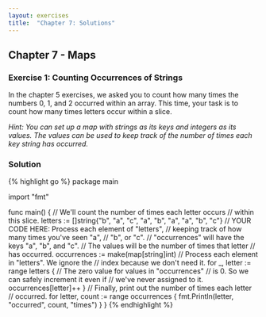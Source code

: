 ```yaml
---
layout: exercises
title:  "Chapter 7: Solutions"
---
```


## Chapter 7 - Maps

### Exercise 1: Counting Occurrences of Strings

In the chapter 5 exercises, we asked you to count how many times the numbers 0, 1, and 2 occurred within an array. This time, your task is to count how many times letters occur within a slice.

*Hint: You can set up a map with strings as its keys and integers as its values. The values can be used to keep track of the number of times each key string has occurred.*

### Solution

{% highlight go %}
package main

import "fmt"

func main() {
	// We'll count the number of times each letter occurs
	// within this slice.
	letters := []string{"b", "a", "c", "a", "b", "a",
		"a", "b", "c"}
	// YOUR CODE HERE: Process each element of "letters",
	// keeping track of how many times you've seen "a",
	// "b", or "c".
	// "occurrences" will have the keys "a", "b", and "c".
	// The values will be the number of times that letter
	// has occurred.
	occurrences := make(map[string]int)
	// Process each element in "letters". We ignore the
	// index because we don't need it.
	for _, letter := range letters {
		// The zero value for values in "occurrences"
		// is 0. So we can safely increment it even if
		// we've never assigned to it.
		occurrences[letter]++
	}
	// Finally, print out the number of times each letter
	// occurred.
	for letter, count := range occurrences {
		fmt.Println(letter, "occurred", count, "times")
	}
}
{% endhighlight %}

